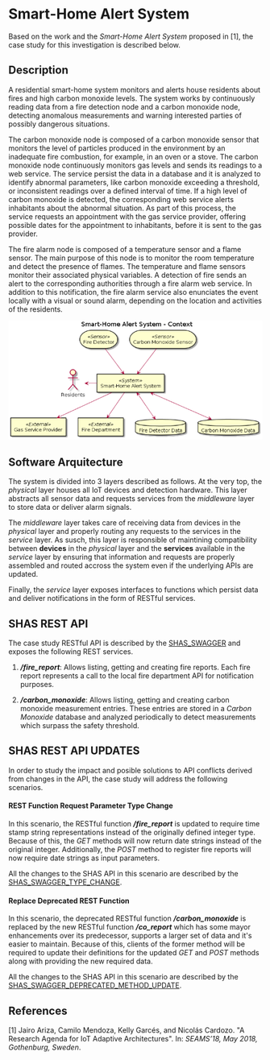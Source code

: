 # Smart-Home Alert System

Based on the work and the *Smart-Home Alert System* proposed in [1], the case study for this investigation is described below.


## Description

A residential smart-home system monitors and alerts house residents about fires and high carbon monoxide levels. The system works by continuously reading data from a fire detection node  and a carbon monoxide node, detecting anomalous measurements and warning interested parties of possibly dangerous situations.

The carbon monoxide node is composed of a carbon monoxide sensor that monitors the level of particles produced in the environment by an inadequate fire combustion, for example, in an oven or a stove.  The carbon monoxide node continuously monitors gas levels and sends its readings to a web service. The service persist the data in a database and it is analyzed to identify abnormal parameters, like carbon monoxide exceeding a threshold, or inconsistent readings over a defined interval of time.  If a high level of carbon monoxide is detected, the corresponding web service alerts inhabitants about the abnormal situation. As part of this process, the service requests an appointment with the gas service provider, offering possible dates for the appointment to inhabitants, before it is sent to the gas provider.

The fire alarm node is composed of a temperature sensor and a flame sensor. The main purpose of this node is to monitor the room temperature and detect the presence of flames. The temperature and flame sensors monitor their associated physical variables. A detection of fire sends an alert to the corresponding authorities through a fire alarm web service. In addition to this notification, the fire alarm service also enunciates the event locally with a visual or sound alarm, depending on the location and activities of the residents.

![Context]


## Software Arquitecture

The system is divided into 3 layers described as follows. At the very top, the *physical* layer houses all IoT devices and detection hardware. This layer abstracts all sensor data and requests services from the *middleware* layer to store data or deliver alarm signals.

The *middleware* layer takes care of receiving data from devices in the *physical* layer and properly routing any requests to the services in the *service* layer. As susch, this layer is responsible of maintining compatibility between **devices** in the *physical* layer and the **services** available in the *service* layer by ensuring that information and requests are properly assembled and routed accross the system even if the underlying APIs are updated.

Finally, the *service* layer exposes interfaces to functions which persist data and deliver notifications in the form of RESTful services.


## SHAS REST API

The case study RESTful API is described by the [SHAS_SWAGGER] and exposes the following REST services.

  1. ***/fire_report***: Allows listing, getting and creating fire reports. Each fire report represents a call to the local fire department API for notification purposes.

  1. ***/carbon_monoxide***: Allows listing, getting and creating carbon monoxide measurement entries. These entries are stored in a *Carbon Monoxide* database and analyzed periodically to detect measurements which surpass the safety threshold.


## SHAS REST API UPDATES

In order to study the impact and posible solutions to API conflicts derived from changes in the API, the case study will address the following scenarios.

#### REST Function Request Parameter Type Change

In this scenario, the RESTful function ***/fire_report*** is updated to require time stamp string representations instead of the originally defined integer type. Because of this, the *GET* methods will now return date strings instead of the original integer. Additionally, the *POST* method to register fire reports will now require date strings as input parameters.

All the changes to the SHAS API in this scenario are described by the [SHAS_SWAGGER_TYPE_CHANGE].


#### Replace Deprecated REST Function

In this scenario, the deprecated RESTful function ***/carbon_monoxide*** is replaced by the new RESTful function ***/co_report*** which has some mayor enhancements over its predecessor, supports a larger set of data and it's easier to maintain. Because of this, clients of the former method will be required to update their definitions for the updated *GET* and *POST* methods along with providing the new required data.

All the changes to the SHAS API in this scenario are described by the [SHAS_SWAGGER_DEPRECATED_METHOD_UPDATE].


## References
  [1] Jairo Ariza, Camilo Mendoza, Kelly Garcés, and Nicolás Cardozo. "A Research Agenda for IoT Adaptive Architectures". In: *SEAMS’18, May 2018, Gothenburg, Sweden*.

  [Context]: https://github.com/AndesRafa/IoT_Challenge8/blob/master/03.Case_Study/01.Smart-Home_Alert_System_01.Context.png

  [SHAS_SWAGGER]: https://github.com/AndesRafa/IoT_Challenge8/blob/master/03.Case_Study/03.SHAS_REST_API.json

  [SHAS_SWAGGER_TYPE_CHANGE]: https://github.com/AndesRafa/IoT_Challenge8/blob/master/03.Case_Study/03.SHAS_REST_API_TYPE_CHANGE.json

  [SHAS_SWAGGER_DEPRECATED_METHOD_UPDATE]: https://github.com/AndesRafa/IoT_Challenge8/blob/master/03.Case_Study/03.SHAS_REST_API_DEPRECATED_METHOD_UPDATE.json
